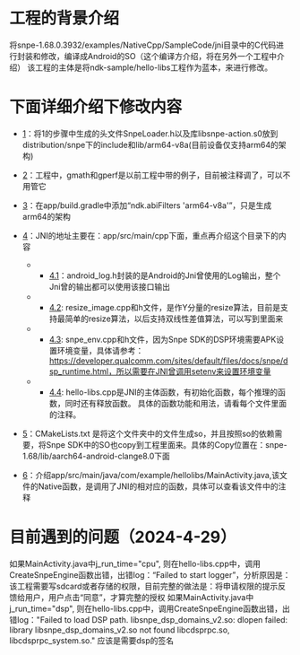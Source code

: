 # 工程的背景介绍
 将snpe-1.68.0.3932/examples/NativeCpp/SampleCode/jni目录中的C代码进行封装和修改，编译成Android的SO（这个编译方介绍，将在另外一个工程中介绍）
该工程的主体是将ndk-sample/hello-libs工程作为蓝本，来进行修改。

# 下面详细介绍下修改内容
- [1](#1)：将1的步骤中生成的头文件SnpeLoader.h以及库libsnpe-action.s0放到distribution/snpe下的include和lib/arm64-v8a(目前设备仅支持arm64的架构)
- [2](#2)：工程中，gmath和gperf是以前工程中带的例子，目前被注释调了，可以不用管它
- [3](#3)：在app/build.gradle中添加“ndk.abiFilters 'arm64-v8a'”，只是生成arm64的架构
- [4](#4)：JNI的地址主要在：app/src/main/cpp下面，重点再介绍这个目录下的内容
    - - [4.1](#4.1)：android_log.h封装的是Android的Jni曾使用的Log输出，整个Jni曾的输出都可以使用该接口输出
    - - [4.2](#4.2): resize_image.cpp和h文件，是作Y分量的resize算法，目前是支持最简单的resize算法，以后支持双线性差值算法，可以写到里面来
    - - [4.3](#4.3): snpe_env.cpp和h文件，因为Snpe SDK的DSP环境需要APK设置环境变量，具体请参考：https://developer.qualcomm.com/sites/default/files/docs/snpe/dsp_runtime.html，所以需要在JNI曾调用setenv来设置环境变量
    - - [4.4](#4.4): hello-libs.cpp是JNI的主体函数，有初始化函数，每个推理的函数，同时还有释放函数。
具体的函数功能和用法，请看每个文件里面的注释。

- [5](#5)：CMakeLists.txt 是将这个文件夹中的文件生成so，并且按照so的依赖需要，将Snpe SDK中的SO也copy到工程里面来。具体的Copy位置在：snpe-1.68/lib/aarch64-android-clange8.0下面
- [6](#6)：介绍app/src/main/java/com/example/hellolibs/MainActivity.java,该文件的Native函数，是调用了JNI的相对应的函数，具体可以查看该文件中的注释

# 目前遇到的问题（2024-4-29）
如果MainActivity.java中j_run_time="cpu", 则在hello-libs.cpp中，调用CreateSnpeEngine函数出错，出错log：“Failed to start logger”，分析原因是：该工程需要写sdcard或者存储的权限，目前完整的做法是：将申请权限的提示反馈给用户，用户点击“同意”，才算完整的授权
如果MainActivity.java中j_run_time="dsp", 则在hello-libs.cpp中，调用CreateSnpeEngine函数出错，出错log："Failed to load DSP path. libsnpe_dsp_domains_v2.so: dlopen failed: library libsnpe_dsp_domains_v2.so not found  libcdsprpc.so, libcdsprpc_system.so." 应该是需要dsp的签名

